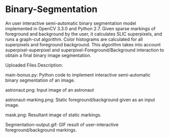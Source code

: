 # Binary-Segmentation
An user interactive semi-automatic binary segmentation model implemented in OpenCV 3.3.0 and Python 2.7.
Given sparse markings of foreground and background by the user, it calculates SLIC superpixels, and runs a graph-cut algorithm.
Color histograms are calculated for all superpixels and foreground background. This algorithm takes into account superpixel-superpixel and superpixel-Foreground/Background interaction to obtain a final binary image segmentation.

Uploaded Files Description:


main-bonus.py: Python code to implement interactive semi-automatic binary segmentation of an image.


astronaut.png: Input image of an astronaut


astronaut-marking.png: Static foreground/background given as an input image.


mask.png: Resultant image of static markings.


Segmentation-output.gif: GIF result of user-interactive foreground/background markings.

